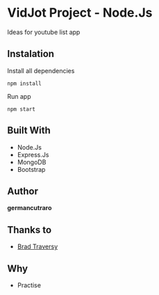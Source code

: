 # VidJot Project - Node.Js

Ideas for youtube list app

## Instalation

Install all dependencies

```
npm install
```

Run app

```
npm start
```

## Built With

* Node.Js
* Express.Js
* MongoDB
* Bootstrap

## Author

**germancutraro**

## Thanks to

* [Brad Traversy](https://www.udemy.com/nodejs-express-mongodb-dev-to-deployment/)

## Why

* Practise

